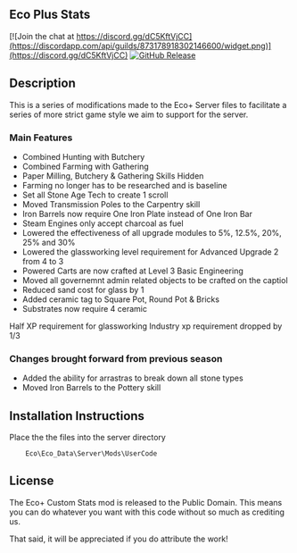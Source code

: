 Eco Plus Stats 
-----------------

[![Join the chat at https://discord.gg/dC5KftVjCC](https://discordapp.com/api/guilds/873178918302146600/widget.png)](https://discord.gg/dC5KftVjCC)
[![GitHub Release](https://img.shields.io/github/v/release/D-Kalkan/Custom-Stats-Eco.svg)](https://github.com/D-Kalkan/Custom-Stats-Eco/releases)

## Description ##

This is a series of modifications made to the Eco+ Server files to facilitate a series of more strict game style we aim to support for the server.

### Main Features ###

* Combined Hunting with Butchery
* Combined Farming with Gathering
* Paper Milling, Butchery & Gathering Skills Hidden
* Farming no longer has to be researched and is baseline
* Set all Stone Age Tech to create 1 scroll
* Moved Transmission Poles to the Carpentry skill
* Iron Barrels now require One Iron Plate instead of One Iron Bar
* Steam Engines only accept charcoal as fuel
* Lowered the effectiveness of all upgrade modules to 5%, 12.5%, 20%, 25% and 30%
* Lowered the glassworking level requirement for Advanced Upgrade 2 from 4 to 3
* Powered Carts are now crafted at Level 3 Basic Engineering
* Moved all governemnt admin related objects to be crafted on the captiol
* Reduced sand cost for glass by 1
* Added ceramic tag to Square Pot, Round Pot & Bricks
* Substrates now require 4 ceramic



Half XP requirement for glassworking
Industry xp requirement dropped by 1/3

### Changes brought forward from previous season ###
* Added the ability for arrastras to break down all stone types
* Moved Iron Barrels to the Pottery skill

## Installation Instructions ##

Place the the files into the server directory 

		Eco\Eco_Data\Server\Mods\UserCode

## License ##

The Eco+ Custom Stats mod is released to the Public Domain. This means you can do whatever you want with this code without so much as crediting us.

That said, it will be appreciated if you do attribute the work!